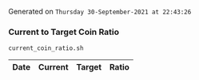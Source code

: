 Generated on `Thursday 30-September-2021 at 22:43:26`

### Current to Target Coin Ratio
`current_coin_ratio.sh`

Date|Current|Target|Ratio
---|---|---|---
